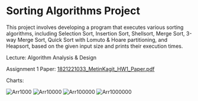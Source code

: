 # Sorting Algorithms Project

This project involves developing a program that executes various sorting algorithms, including Selection Sort, Insertion Sort, Shellsort, Merge Sort, 3-way Merge Sort, Quick Sort with Lomuto & Hoare partitioning, and Heapsort, based on the given input size and prints their execution times.

Lecture: Algorithm Analysis & Design 

Assignment 1 Paper:
[1821221033_MetinKagit_HW1_Paper.pdf](https://github.com/user-attachments/files/20578828/1821221033_MetinKagit_HW1_Paper.pdf)


Charts:

![Arr1000](https://github.com/user-attachments/assets/3044b808-afd2-44cb-bbcb-bc958263e618)
![Arr10000](https://github.com/user-attachments/assets/22b644d3-30b1-4940-ad8a-1d2850118738)
![Arr100000](https://github.com/user-attachments/assets/8a0ee18b-061b-4182-aa9f-634c32cb646e)
![Arr1000000](https://github.com/user-attachments/assets/8584c53b-06ba-4099-9f11-92372d26da30)

